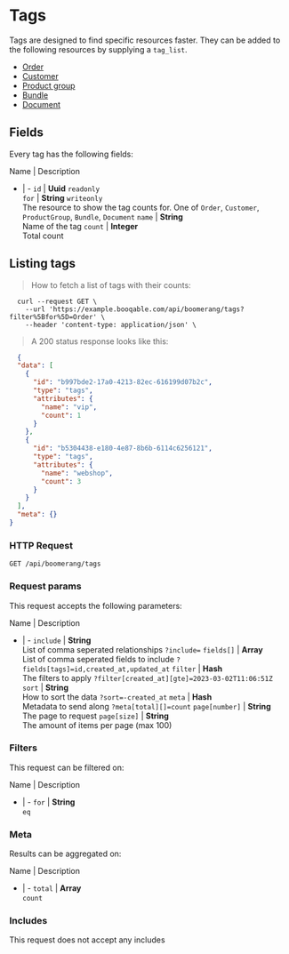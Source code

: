 # Tags

Tags are designed to find specific resources faster. They can be added to the following resources by supplying a `tag_list`.

- [Order](#orders)
- [Customer](#customers)
- [Product group](#product_groups)
- [Bundle](#bundles)
- [Document](#documents)

## Fields
Every tag has the following fields:

Name | Description
- | -
`id` | **Uuid** `readonly`<br>
`for` | **String** `writeonly`<br>The resource to show the tag counts for. One of `Order`, `Customer`, `ProductGroup`, `Bundle`, `Document`
`name` | **String** <br>Name of the tag
`count` | **Integer** <br>Total count


## Listing tags



> How to fetch a list of tags with their counts:

```shell
  curl --request GET \
    --url 'https://example.booqable.com/api/boomerang/tags?filter%5Bfor%5D=Order' \
    --header 'content-type: application/json' \
```

> A 200 status response looks like this:

```json
  {
  "data": [
    {
      "id": "b997bde2-17a0-4213-82ec-616199d07b2c",
      "type": "tags",
      "attributes": {
        "name": "vip",
        "count": 1
      }
    },
    {
      "id": "b5304438-e180-4e87-8b6b-6114c6256121",
      "type": "tags",
      "attributes": {
        "name": "webshop",
        "count": 3
      }
    }
  ],
  "meta": {}
}
```

### HTTP Request

`GET /api/boomerang/tags`

### Request params

This request accepts the following parameters:

Name | Description
- | -
`include` | **String** <br>List of comma seperated relationships `?include=`
`fields[]` | **Array** <br>List of comma seperated fields to include `?fields[tags]=id,created_at,updated_at`
`filter` | **Hash** <br>The filters to apply `?filter[created_at][gte]=2023-03-02T11:06:51Z`
`sort` | **String** <br>How to sort the data `?sort=-created_at`
`meta` | **Hash** <br>Metadata to send along `?meta[total][]=count`
`page[number]` | **String** <br>The page to request
`page[size]` | **String** <br>The amount of items per page (max 100)


### Filters

This request can be filtered on:

Name | Description
- | -
`for` | **String** <br>`eq`


### Meta

Results can be aggregated on:

Name | Description
- | -
`total` | **Array** <br>`count`


### Includes

This request does not accept any includes